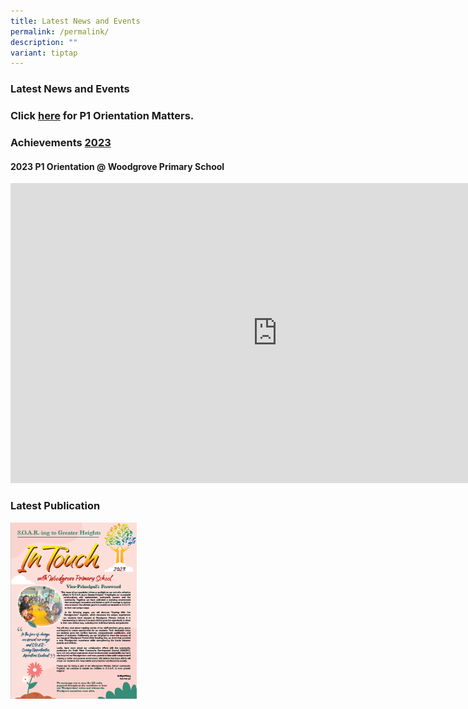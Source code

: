 ```yaml
---
title: Latest News and Events
permalink: /permalink/
description: ""
variant: tiptap
---
```

<h3>Latest News and Events</h3>
<p></p>
<h3>Click <a href="https://www.woodgrovepri.moe.edu.sg/for-parents/p1-orientation-matter/" rel="noopener nofollow" target="_blank">here</a> for P1 Orientation Matters.</h3>
<h3>Achievements <a href="https://www.woodgrovepri.moe.edu.sg/permalink/achievements/" rel="noopener noreferrer nofollow" target="_blank">2023</a></h3>
<h4>2023 P1 Orientation @ Woodgrove Primary School</h4>
<div class="iframe-wrapper">
<iframe height="480" width="853" allowfullscreen="true" frameborder="0" src="https://www.youtube.com/embed/iY176eVvBWk"></iframe>
</div>
<h3>Latest Publication</h3>
<div class="isomer-image-wrapper">
<img style="width: 40%;" height="auto" width="100%" alt="Nov 2022" src="/images/Newsletter/nov%202023.png">
</div>
<p></p>